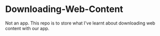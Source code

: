 # Downloading-Web-Content
Not an app. This repo is to store what I've learnt about downloading web content with our app. 
